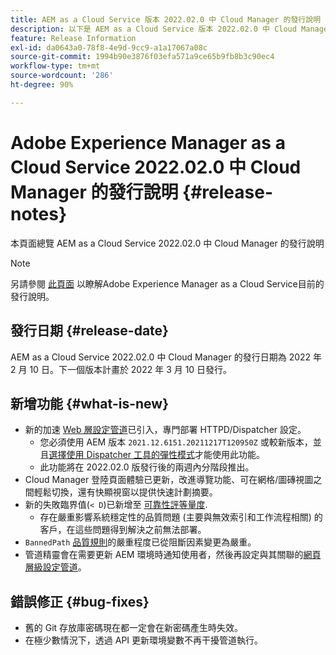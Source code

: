 ```yaml
---
title: AEM as a Cloud Service 版本 2022.02.0 中 Cloud Manager 的發行說明
description: 以下是 AEM as a Cloud Service 版本 2022.02.0 中 Cloud Manager 的發行說明
feature: Release Information
exl-id: da0643a0-78f8-4e9d-9cc9-a1a17067a08c
source-git-commit: 1994b90e3876f03efa571a9ce65b9fb8b3c90ec4
workflow-type: tm+mt
source-wordcount: '286'
ht-degree: 90%

---
```


# Adobe Experience Manager as a Cloud Service 2022.02.0 中 Cloud Manager 的發行說明 {#release-notes}

本頁面總覽 AEM as a Cloud Service 2022.02.0 中 Cloud Manager 的發行說明

>[!NOTE]
>
>另請參閱 [此頁面](/help/release-notes/release-notes-cloud/release-notes-current.md) 以瞭解Adobe Experience Manager as a Cloud Service目前的發行說明。

## 發行日期 {#release-date}

AEM as a Cloud Service 2022.02.0 中 Cloud Manager 的發行日期為 2022 年 2 月 10 日。下一個版本計畫於 2022 年 3 月 10 日發行。

## 新增功能 {#what-is-new}

* 新的加速 [Web 層設定管道](/help/implementing/cloud-manager/configuring-pipelines/introduction-ci-cd-pipelines.md#web-tier-config-pipelines)已引入，專門部署 HTTPD/Dispatcher 設定。
   * 您必須使用 AEM 版本 `2021.12.6151.20211217T120950Z` 或較新版本，並且[選擇使用 Dispatcher 工具的彈性模式](/help/implementing/dispatcher/disp-overview.md#validation-debug)才能使用此功能。
   * 此功能將在 2022.02.0 版發行後的兩週內分階段推出。
* Cloud Manager 登陸頁面體驗已更新，改進導覽功能、可在網格/圖磚視圖之間輕鬆切換，還有快顯視窗以提供快速計劃摘要。
* 新的失敗臨界值(`< D`)已新增至 [可靠性評等量度](/help/implementing/cloud-manager/code-quality-testing.md#understanding-code-quality-rules).
   * 存在嚴重影響系統穩定性的品質問題 (主要與無效索引和工作流程相關) 的客戶，在這些問題得到解決之前無法部署。
* `BannedPath` [品質規則](/help/implementing/cloud-manager/code-quality-testing.md#understanding-code-quality-rules)的嚴重程度已從阻斷因素變更為嚴重。
* 管道精靈會在需要更新 AEM 環境時通知使用者，然後再設定與其關聯的[網頁層級設定管道](/help/implementing/cloud-manager/configuring-pipelines/introduction-ci-cd-pipelines.md#web-tier-config-pipelines)。

## 錯誤修正 {#bug-fixes}

* 舊的 Git 存放庫密碼現在都一定會在新密碼產生時失效。
* 在極少數情況下，透過 API 更新環境變數不再干擾管道執行。
